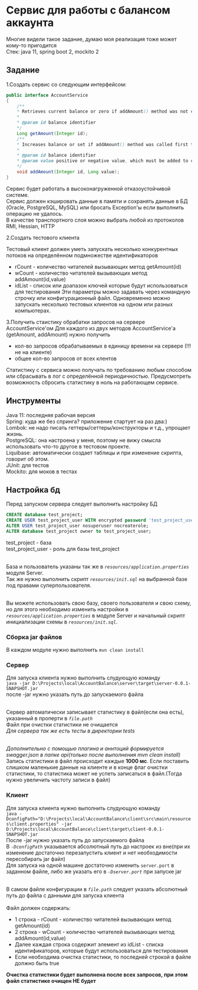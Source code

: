 # Сервис для работы с балансом аккаунта
Многие видели такое задание, думаю моя реализация тоже может кому-то пригодится
<br/>Стек: java 11, spring boot 2, mockito 2

## Задание

1.Создать сервис со следующим интерфейсом:

```java
public interface AccountService
{
	/**
 	* Retrieves current balance or zero if addAmount() method was not called before for specified id
 	*
 	* @param id balance identifier
 	*/
	Long getAmount(Integer id);
	/**
 	* Increases balance or set if addAmount() method was called first time
 	*
 	* @param id balance identifier
 	* @param value positive or negative value, which must be added to current balance
 	*/
	void addAmount(Integer id, Long value);
}
```
Сервис будет работать в высоконагруженной отказоустойчивой системе.
<br/>Сервис должен кэшировать данные в памяти и сохранять данные в БД (Oracle, PostgreSQL, MySQL)
или бросать Exception'ы если выполнить операцию не удалось.
<br/>В качестве транспортного слоя можно выбрать любой из протоколов RMI, Hessian, HTTP


2.Создать тестового клиента

Тестовый клиент должен уметь запускать несколько конкурентных потоков на определённом подмножестве идентификаторов
- rCount - количество читателей вызывающих метод getAmount(id)
- wCount - количество читателей вызывающих метод addAmount(id,value)
- idList - список или доапазон ключей которые будут использоваться для тестирования
Эти параметры можно задавать через командную строчку или конфигурационный файл.
Одновременно можно запускать несколько тестовых клиентов на одном или разных компьютерах.

3.Получить стаистику обрабатки запросов на сервере AccountService'ом
Для каждого из двух методов AccountService'а (getAmount, addAmount) нужно получить
- кол-во запросов обрабатываемых в единицу времени на сервере (!!! не на клиенте)
- общее кол-во запросов от всех клентов
 
Статистику с сервиса можно получать по требованию любым способом
или сбрасывать в лог с определённой периодичностью.
Предусмотреть возможность сбросить статистику в ноль на работающем сервисе.

## Инструменты
Java 11: последняя рабочая версия
<br/>Spring: куда же без спринга? приложение стартует на раз два:)
<br/>Lombok: не надо писать геттеры/сеттеры/конструкторы и т.д., упрощает жизнь.
<br/>PostgreSQL: она настроена у меня, поэтому не вижу смысла использовать что-то другое в тестовом проекте.
<br/>Liquibase: автоматически создает таблицы и при изменение скрипта, говорит об этом.
<br/>JUnit: для тестов
<br/>Mockito: для моков в тестах

## Настройка бд
Перед запуском сервера следует выполнить настройку БД

```sql
CREATE database test_project;
CREATE USER test_project_user WITH encrypted password 'test_project_user';
ALTER USER test_project_user nosuperuser nocreaterole;
ALTER database test_project owner to test_project_user;
```
test_project - база
<br/>test_project_user - роль для базы test_project

<br/>База и пользователь указаны так же в *`resources/application.properties`* модуля Server.
<br/>Так же нужно выполнить скрипт *`resources/init.sql`* на выбранной базе под правами суперпользователя.

<br/>Вы можете использовать свою базу, своего пользователя и свою схему, но для этого необходимо изменить настройки в *`resources/application.properties`* в модуле Server
и начальный скрипт инициализации схемы в *`resources/init.sql`*.

### Сборка jar файлов
В каждом модуле нужно выполнить `mvn clean install`


### Сервер

Для запуска клиента нужно выполнить слудующую команду <br/>`java -jar
D:\Projects\local\AccountBalance\server\target\server-0.0.1-SNAPSHOT.jar`
<br/>после -jar нужно указать путь до запускаемого файла

<br/>Сервер автоматически записывает статистику в файл(если она есть),
указанный в проперти в *`file.path`* <br/>Файл при очистки статистики не
очищается <br/>*Для сервера так же есть тесты в директории tests*

<br/>*Дополнительно с помощью плагина и аннтоций формируется
swagger.json в папке api(только после выполнения mvn clean install)*
<br/>Запись статистики в файл происходит каждые **1000 мс**. Если поставить
слишком маленькие данные на клиенте и в конце флаг очистки статистики,
то статистика может не успеть записаться в файл.(Тогда нужно увеличить
частоту записи в файл)

### Клиент

Для запуска клиента нужно выполнить слудующую команду
<br/>`java -DconfigPath="D:\Projects\local\AccountBalance\client\src\main\resources\client.properties" -jar D:\Projects\local\AccountBalance\client\target\client-0.0.1-SNAPSHOT.jar`
<br/>После -jar нужно указать путь до запускаемого файла
<br/>В *`-DconfigPath`* указывается абсолютный путь до настроек из вне(при их изменение достаточно перезапустить клиент и нет необходимости пересобирать jar файл)
<br/>Для запуска на одной машине достаточно изменить `server.port` в заданном файле, либо же указать его в *`-Dserver.port`* при запуске jar  
  
<br/>В самом файле конфигурации в *`file.path`* следует указать
абсолютный путь до файла с данными для запуска клиента   
<br/>Файл должен содержать:
- 1 строка - rCount - количество читателей вызывающих метод getAmount(id)
- 2 строка - wCount - количество читателей вызывающих метод addAmount(id,value)
- Далее каждая строка содержит элемент из idList - списка идентификаторов,
  которые будут использоваться для тестирования
- Если необходима очистка статистики, то последней строкой в файле
  должно быть true

**Очистка статистики будет выполнена после всех запросов, при этом файл
статистике очищен НЕ будет**
